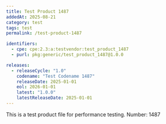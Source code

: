 ```yaml
---
title: Test Product 1487
addedAt: 2025-08-21
category: test
tags: test
permalink: /test-product-1487

identifiers:
  - cpe: cpe:2.3:a:testvendor:test_product_1487
  - purl: pkg:generic/test_product_1487@1.0.0

releases:
  - releaseCycle: "1.0"
    codename: "Test Codename 1487"
    releaseDate: 2025-01-01
    eol: 2026-01-01
    latest: "1.0.0"
    latestReleaseDate: 2025-01-01
---
```


This is a test product file for performance testing. Number: 1487

